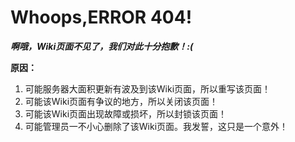 # Whoops,ERROR 404!
***啊哦，Wiki页面不见了，我们对此十分抱歉！:(***

**原因：**
1. 可能服务器大面积更新有波及到该Wiki页面，所以重写该页面！
2. 可能该Wiki页面有争议的地方，所以关闭该页面！
3. 可能该Wiki页面出现故障或损坏，所以封锁该页面！
5. 可能管理员一不小心删除了该Wiki页面。我发誓，这只是一个意外！
